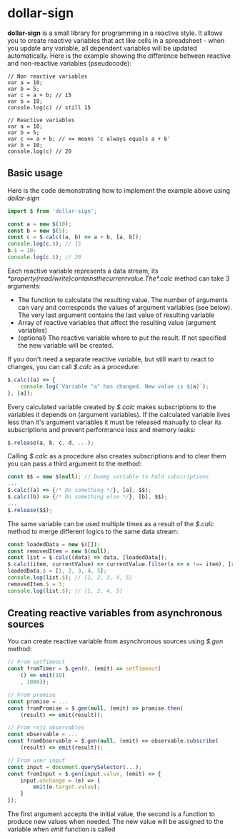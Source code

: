 # dollar-sign

**dollar-sign** is a small library for programming in a reactive style. It allows you to create reactive variables that act like cells in a spreadsheet - when you update any variable, all dependent variables will be updated automatically. Here is the example showing the difference between reactive and non-reactive variables (pseudocode):

    // Non reactive variables
    var a = 10;
    var b = 5;
    var c = a + b; // 15
    var b = 10;
    console.log(c) // still 15

    // Reactive variables
    var a = 10;
    var b = 5;
    var c <= a + b; // <= means 'c always equals a + b'
    var b = 10;
    console.log(c) // 20

## Basic usage
Here is the code demonstrating how to implement the example above using *dollar-sign*
```javascript
import $ from 'dollar-sign';

const a = new $(10);
const b = new $(5);
const c = $.calc((a, b) => a + b, [a, b]);
console.log(c.$); // 15
b.$ = 10;
console.log(c.$); // 20
```
Each reactive variable represents a data stream, its *$* property (read/write) contains the current value. The *$.calc* method can take 3 arguments:
* The function to calculate the resulting value. The number of arguments can vary and corresponds the values of argument variables (see below). The very last argument contains the last value of resulting variable
* Array of reactive variables that affect the resulting value (argument variables)
* (optional) The reactive variable where to put the result. If not specified the new variable will be created.

If you don't need a separate reactive variable, but still want to react to changes, you can call *$.calc* as a procedure:
```javascript
$.calc((a) => {
	console.log(`Variable "a" has changed. New value is ${a}`);
}, [a]);
```
Every calculated variable created by *$.calc* makes subscriptions to the variables it depends on (argument variables). If the calculated variable lives less than it's argument variables it must be released manually to clear its subscriptions and prevent performance loss and memory leaks:
```javascript
$.release(a, b, c, d, ...);
```
Calling *$.calc* as a procedure also creates subscriptions and to clear them you can pass a third argument to the method:
```javascript
const $$ = new $(null); // Dummy variable to hold subscriptions
...
$.calc((a) => {/* Do something */}, [a], $$);
$.calc((b) => {/* Do something else */}, [b], $$);
...
$.release($$);
```
The same variable can be used multiple times as a result of the *$.calc* method to merge different logics to the same data stream:
```javascript
const loadedData = new $([]);
const removedItem = new $(null);
const list = $.calc((data) => data, [loadedData]);
$.calc((item, currentValue) => currentValue.filter(x => x !== item), [removedItem], list);
loadedData.$ = [1, 2, 3, 4, 5];
console.log(list.$); // [1, 2, 3, 4, 5]
removedItem.$ = 3;
console.log(list.$); // [1, 2, 4, 5]
```

## Creating reactive variables from asynchronous sources
You can create reactive variable from asynchronous sources using *$.gen* method:
```javascript
// From setTimeout
const fromTimer = $.gen(0, (emit) => setTimeout(
	() => emit(10)
    , 1000));

// From promise
const promise = ...
const fromPromise = $.gen(null, (emit) => promise.then(
	(result) => emit(result));

// From rxjs observables
const observable = ...
const fromObservable = $.gen(null, (emit) => observable.subscribe(
	(result) => emit(result));

// From user input
const input = document.querySelector(...);
const fromInput = $.gen(input.value, (emit) => {
	input.onchange = (e) => {
        emit(e.target.value);
    }
});
```
The first argument accepts the initial value, the second is a function to produce new values when needed. The new value will be assigned to the variable when *emit* function is called